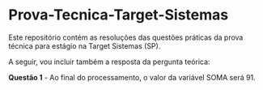 # Prova-Tecnica-Target-Sistemas

Este repositório contém as resoluções das questões práticas da prova técnica para estágio na Target Sistemas (SP).

A seguir, vou incluir também a resposta da pergunta teórica:

**Questão 1** - Ao final do processamento, o valor da variável SOMA será 91.
